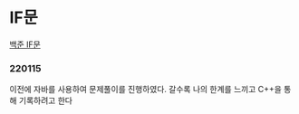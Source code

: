 # IF문

[백준 IF문](https://www.acmicpc.net/step/4)

### 220115
이전에 자바를 사용하여  문제풀이를 진행하였다. 갈수록 나의 한계를 느끼고 C++을 통해 기록하려고 한다
